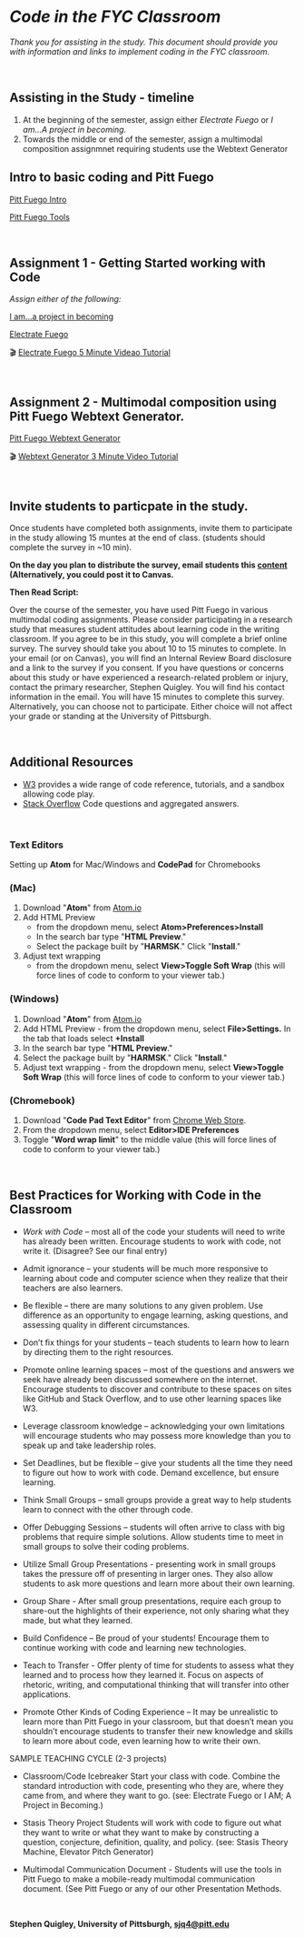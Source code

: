 # *Code in the FYC Classroom*
*Thank you for assisting in the study. This document should provide you with information and links to implement coding in the FYC classroom.*<p>&nbsp;</p>

## Assisting in the Study - timeline
1. At the beginning  of the semester, assign either *Electrate Fuego* or *I am...A project in becoming.* 
2. Towards the middle or end of the semester, assign a multimodal composition assignmnet requiring students use the Webtext Generator




## Intro to basic coding and Pitt Fuego

[Pitt Fuego Intro](https://sjquigley.github.io/Pitt-Fuego-Presentation/)

[Pitt Fuego Tools
](https://pitt-fuego.github.io/Pitt-Fuego-Coding-Tools/)<p>&nbsp;</p>

## Assignment 1 - Getting Started working with Code

*Assign either of the following:*

[I am...a project in becoming ](https://github.com/Pitt-Fuego/I-am-a-project-in-becoming)

[Electrate Fuego ](https://github.com/Pitt-Fuego/Electrate-Fuego)

:clapper:
[Electrate Fuego 5 Minute Videao Tutorial](https://outu.be/drINeC4G40A)<p>&nbsp;</p>


## Assignment 2 - Multimodal composition using Pitt Fuego Webtext Generator.

[Pitt Fuego Webtext Generator ](https://github.com/Pitt-Fuego/pitt-fuego-webtext-generator)

:clapper:
[Webtext Generator 3 Minute Video Tutorial ](https://youtu.be/QzMJtLUncIg)<p>&nbsp;</p>



## Invite students to particpate in the study.

Once students have completed both assignments, invite them to participate in the study allowing 15 muntes at the end of class. (students should complete the survey in ~10 min).

**On the day you plan to distribute the survey, email students this [content](https://docs.google.com/document/d/1Kj18WOf7wNIzCplrQWEqKx0NyD0p9GQZ5FbaHEzN1Bc/edit?usp=sharing) (Alternatively, you could post it to  Canvas.**

**Then Read Script:**

Over the course of the semester, you have used Pitt Fuego in various multimodal coding assignments. Please consider participating in a research study that measures student attitudes about learning code in the writing classroom. If you agree to be in this study, you will complete a brief online survey. The survey should take you about 10 to 15 minutes to complete. In your email (or on Canvas), you will find an Internal Review Board disclosure and a link to the survey if you consent. If you have questions or concerns about this study or have experienced a research-related problem or injury, contact the primary researcher, Stephen Quigley. You will find his contact information in the email. You will have 15 minutes to complete this survey. Alternatively, you can choose not to participate. Either choice will not affect your grade or standing at the University of Pittsburgh. <p>&nbsp;</p>


## Additional Resources

- [W3](https://www.w3schools.com) provides a wide range of code reference, tutorials, and a sandbox allowing code play.
- [Stack Overflow](https://stackoverflow.com) Code questions and aggregated answers.<p>&nbsp;</p>

### Text Editors 

Setting up **Atom** for Mac/Windows and **CodePad** for Chromebooks 

### (Mac)


1. Download "**Atom**" from [Atom.io](http://Atom.io)
1. Add HTML Preview 
	- from the dropdown menu, select **Atom>Preferences>Install**
	- In the search bar type "**HTML Preview**." 
	- Select the package built by "**HARMSK**." Click "**Install**."
1. Adjust text wrapping 
	 -	from the dropdown menu, select **View>Toggle Soft Wrap** (this will force lines of code to conform to your viewer tab.)

### (Windows)

1. Download "**Atom**" from [Atom.io](http://Atom.io)
1. Add HTML Preview - from the dropdown menu, select **File>Settings.** In the tab that loads select **+Install** 
1. In the search bar type "**HTML Preview**." 
1. Select the package built by "**HARMSK**." Click "**Install**."
1. Adjust text wrapping - from the dropdown menu, select **View>Toggle Soft Wrap** (this will force lines of code to conform to your viewer tab.)

### (Chromebook)

1. Download "**Code Pad Text Editor**" from [Chrome Web Store](https://chrome.google.com/webstore/detail/code-pad-text-editor/adaepfiocmagdimjecpifghcgfjlfmkh?hl=en-GB). 
1. From the dropdown menu, select **Editor>IDE Preferences**
1. Toggle "**Word wrap limit**" to the middle value (this will force lines of code to conform to your viewer tab.)<p>&nbsp;</p>




## Best Practices for Working with Code in the Classroom


* *Work with Code* – most all of the code your students will need to write has already been written. Encourage students to work with code, not write it. (Disagree? See our final entry)

* Admit ignorance – your students will be much more responsive to learning about code and computer science when they realize that their teachers are also learners.

* Be flexible – there are many solutions to any given problem. Use difference as an opportunity to engage learning, asking questions, and assessing quality in different circumstances.

* Don’t fix things for your students – teach students to learn how to learn by directing them to the right resources.

* Promote online learning spaces – most of the questions and answers we seek have already been discussed somewhere on the internet. Encourage students to discover and contribute to these spaces on sites like GitHub and Stack Overflow, and to use other learning spaces like W3.

* Leverage classroom knowledge – acknowledging your own limitations will encourage students who may possess more knowledge than you to speak up and take leadership roles.

* Set Deadlines, but be flexible – give your students all the time they need to figure out how to work with code. Demand excellence, but ensure learning.

* Think Small Groups – small groups provide a great way to help students learn to connect with the other through code.

* Offer Debugging Sessions – students will often arrive to class with big problems that require simple solutions. Allow students time to meet in small groups to solve their coding problems.

* Utilize Small Group Presentations - presenting work in small groups takes the pressure off of presenting in larger ones. They also allow students to ask more questions and learn more about their own learning.

* Group Share - After small group presentations, require each group to share-out the highlights of their experience, not only sharing what they made, but what they learned.

* Build Confidence – Be proud of your students! Encourage them to continue working with code and learning new technologies.

* Teach to Transfer - Offer plenty of time for students to assess what they learned and to process how they learned it. Focus on aspects of rhetoric, writing, and computational thinking that will transfer into other applications.

* Promote Other Kinds of Coding Experience – It may be unrealistic to learn more than Pitt Fuego in your classroom, but that doesn’t mean you shouldn’t encourage students to transfer their new knowledge and skills to learn more about code, even learning how to write their own.



SAMPLE TEACHING CYCLE (2-3 projects)

* Classroom/Code Icebreaker Start your class with code. Combine the standard introduction with code, presenting who they are, where they came from, and where they want to go. (see: Electrate Fuego or I AM; A Project in Becoming.)

* Stasis Theory Project Students will work with code to figure out what they want to write or what they want to make by constructing a question, conjecture, definition, quality, and policy. (see: Stasis Theory Machine, Elevator Pitch Generator)

* Multimodal Communication Document - Students will use the tools in Pitt Fuego to make a mobile-ready multimodal communication document. (See Pitt Fuego or any of our other Presentation Methods.<p>&nbsp;</p>



**Stephen Quigley, University of Pittsburgh, [sjq4@pitt.edu](sjq4@pitt.edu)**


 









